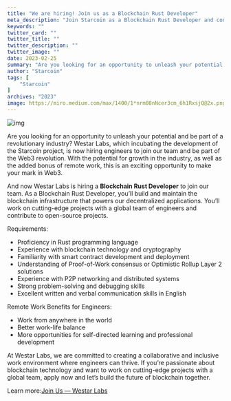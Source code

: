 ```yaml
---
title: "We are hiring! Join us as a Blockchain Rust Developer"
meta_description: "Join Starcoin as a Blockchain Rust Developer and contribute to cutting-edge blockchain technology innovations."
keywords: ""
twitter_card: ""
twitter_title: ""
twitter_description: ""
twitter_image: ""
date: 2023-02-25
summary: "Are you looking for an opportunity to unleash your potential and be part of a revolutionary industry? Westar Labs, which incubating the..."
author: "Starcoin"
tags: [
    "Starcoin"
]
archives: "2023"
image: https://miro.medium.com/max/1400/1*nrm08nNcer3cm_6h1RxsjQ@2x.png
---
```


![img](https://miro.medium.com/max/1400/1*nrm08nNcer3cm_6h1RxsjQ@2x.png)

Are you looking for an opportunity to unleash your potential and be part of a revolutionary industry? Westar Labs, which incubating the development of the Starcoin project, is now hiring engineers to join our team and be part of the Web3 revolution. With the potential for growth in the industry, as well as the added bonus of remote work, this is an exciting opportunity to make your mark in Web3.

And now Westar Labs is hiring a **Blockchain Rust Developer** to join our team. As a Blockchain Rust Developer, you’ll build and maintain the blockchain infrastructure that powers our decentralized applications. You’ll work on cutting-edge projects with a global team of engineers and contribute to open-source projects.

Requirements:

- Proficiency in Rust programming language
- Experience with blockchain technology and cryptography
- Familiarity with smart contract development and deployment
- Understanding of Proof-of-Work consensus or Optimistic Rollup Layer 2 solutions
- Experience with P2P networking and distributed systems
- Strong problem-solving and debugging skills
- Excellent written and verbal communication skills in English

Remote Work Benefits for Engineers:

- Work from anywhere in the world
- Better work-life balance
- More opportunities for self-directed learning and professional development

At Westar Labs, we are committed to creating a collaborative and inclusive work environment where engineers can thrive. If you’re passionate about blockchain technology and want to work on cutting-edge projects with a global team, apply now and let’s build the future of blockchain together.

Learn more:[Join Us — Westar Labs](https://westar.io/join-us/)